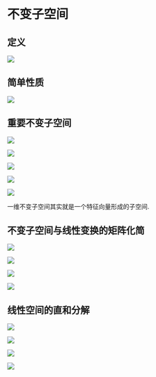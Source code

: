 # 不变子空间

## 定义

![](images/2021-05-24-08-38-08.png)

## 简单性质

![](images/2021-05-24-08-41-36.png)

## 重要不变子空间

![](images/2021-05-24-08-39-37.png)

![](images/2021-05-24-08-39-52.png)

![](images/2021-05-24-08-40-54.png)

![](images/2021-05-24-08-41-06.png)

![](images/2021-05-24-09-21-37.png)

一维不变子空间其实就是一个特征向量形成的子空间.

## 不变子空间与线性变换的矩阵化简

![](images/2021-05-24-09-34-17.png)

![](images/2021-05-24-09-34-32.png)

![](images/2021-05-24-09-34-59.png)

![](images/2021-05-24-09-35-17.png)

## 线性空间的直和分解

![](images/2021-05-24-09-37-42.png)

![](images/2021-05-27-09-03-59.png)

![](images/2021-05-27-09-04-07.png)

![](images/2021-05-27-09-03-44.png)